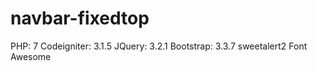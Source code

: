 # navbar-fixedtop
PHP: 7
Codeigniter: 3.1.5
JQuery: 3.2.1
Bootstrap: 3.3.7
sweetalert2
Font Awesome
